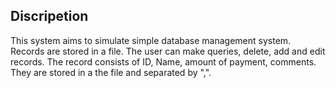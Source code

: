 ## Discripetion
This system aims to simulate simple database management system.
Records are stored in a file.
The user can make queries, delete, add and edit records.
The record consists of ID, Name, amount of payment, comments.
They are stored in a the file and separated by ",".


